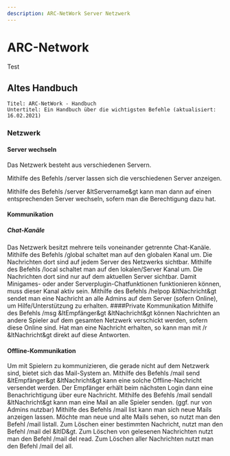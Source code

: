 ```yaml
---
description: ARC-NetWork Server Netzwerk
---
```


# ARC-Network

Test

## Altes Handbuch

```
Titel: ARC-NetWork - Handbuch
Untertitel: Ein Handbuch über die wichtigsten Befehle (aktualisiert: 16.02.2021)
```

### Netzwerk
#### Server wechseln
Das Netzwerk besteht aus verschiedenen Servern.

Mithilfe des Befehls /server lassen sich die verschiedenen Server anzeigen.

Mithilfe des Befehls /server &ltServername&gt kann man dann auf einen entsprechenden Server wechseln, sofern man die Berechtigung dazu hat.
#### Kommunikation
##### Chat-Kanäle
Das Netzwerk besitzt mehrere teils voneinander getrennte Chat-Kanäle.
Mithilfe des Befehls /global schaltet man auf den globalen Kanal um. Die Nachrichten dort sind auf jedem Server des Netzwerks sichtbar.
Mithilfe des Befehls /local schaltet man auf den lokalen/Server Kanal um. Die Nachrichten dort sind nur auf dem aktuellen Server sichtbar. Damit Minigames- oder ander Serverplugin-Chatfunktionen funktionieren können, muss dieser Kanal aktiv sein.
Mithilfe des Befehls /helpop &ltNachricht&gt sendet man eine Nachricht an alle Admins auf dem Server (sofern Online), um Hilfe/Unterstützung zu erhalten.
####Private Kommunikation
Mithilfe des Befehls /msg &ltEmpfänger&gt &ltNachricht&gt können Nachrichten an andere Spieler auf dem gesamten Netzwerk verschickt werden, sofern diese Online sind.
Hat man eine Nachricht erhalten, so kann man mit /r &ltNachricht&gt direkt auf diese Antworten.
#### Offline-Kommunikation
Um mit Spielern zu kommunizieren, die gerade nicht auf dem Netzwerk sind, bietet sich das Mail-System an.
Mithilfe des Befehls /mail send &ltEmpfänger&gt &ltNachricht&gt kann eine solche Offline-Nachricht versendet werden. Der Empfänger erhält beim nächsten Login dann eine Benachrichtigung über eure Nachricht.
Mithilfe des Befehls /mail sendall &ltNachricht&gt kann man eine Mail an alle Spieler senden. (ggf. nur von Admins nutzbar)
Mithilfe des Befehls /mail list kann man sich neue Mails anzeigen lassen.
Möchte man neue und alte Mails sehen, so nutzt man den Befehl /mail listall.
Zum Löschen einer bestimmten Nachricht, nutzt man den Befehl /mail del &ltID&gt.
Zum Löschen von gelesenen Nachrichten nutzt man den Befehl /mail del read.
Zum Löschen aller Nachrichten nutzt man den Befehl /mail del all.
